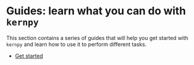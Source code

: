 # Guides: learn what you can do with `kernpy`

This section contains a series of guides that will help you get started with `kernpy` and learn how to use it to perform different tasks.

- [Get started](get-started.md)
